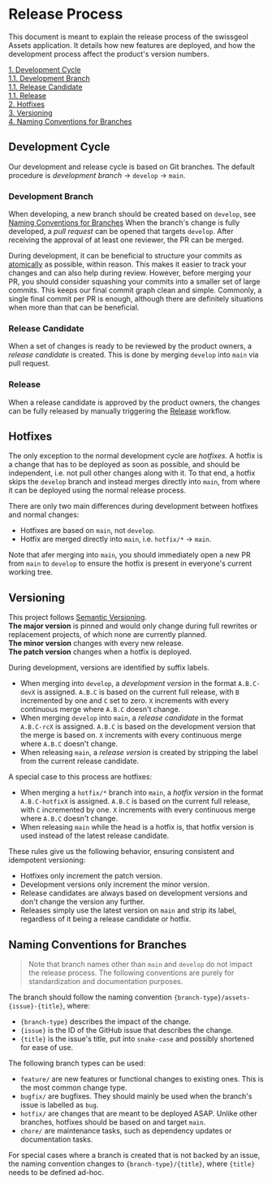 # Release Process

This document is meant to explain the release process of the swissgeol Assets application.
It details how new features are deployed, and how the development process affect the product's version numbers.

[1. Development Cycle](#development-cycle)  
[1.1. Development Branch](#development-branch)  
[1.1. Release Candidate](#release-candidate)  
[1.1. Release](#release)  
[2. Hotfixes](#hotfixes)  
[3. Versioning](#versioning)  
[4. Naming Conventions for Branches](#naming-conventions-for-branches)

## Development Cycle

Our development and release cycle is based on Git branches.
The default procedure is _development branch_ → `develop` → `main`.

### Development Branch

When developing, a new branch should be created based on `develop`,
see [Naming Conventions for Branches](#naming-conventions-for-branches)
When the branch's change is fully developed, a _pull request_ can be opened that targets `develop`.
After receiving the approval of at least one reviewer, the PR can be merged.

During development, it can be beneficial to structure your commits as [atomically](https://en.wikipedia.org/wiki/Atomic_commit?useskin=vector) as possible, within reason.
This makes it easier to track your changes and can also help during review.
However, before merging your PR, you should consider squashing your commits into a smaller set of large commits.
This keeps our final commit graph clean and simple.
Commonly, a single final commit per PR is enough, although there are definitely situations when more than that can be beneficial.

### Release Candidate

When a set of changes is ready to be reviewed by the product owners, a _release candidate_ is created.
This is done by merging `develop` into `main` via pull request.

### Release

When a release candidate is approved by the product owners,
the changes can be fully released by manually triggering the
[Release](https://github.com/swisstopo/swissgeol-assets-suite/actions/workflows/release.yml) workflow.

## Hotfixes

The only exception to the normal development cycle are _hotfixes_.
A hotfix is a change that has to be deployed as soon as possible, and should be independent,
i.e. not pull other changes along with it.
To that end, a hotfix skips the `develop` branch and instead merges directly into `main`,
from where it can be deployed using the normal release process.

There are only two main differences during development between hotfixes and normal changes:

- Hotfixes are based on `main`, not `develop`.
- Hotfix are merged directly into `main`, i.e. `hotfix/*` → `main`.

Note that afer merging into `main`, you should immediately open a new PR from `main` to `develop`
to ensure the hotfix is present in everyone's current working tree.

## Versioning

This project follows [Semantic Versioning](https://semver.org/).  
**The major version** is pinned and would only change during full rewrites or replacement projects,
of which none are currently planned.  
**The minor version** changes with every new release.  
**The patch version** changes when a hotfix is deployed.

During development, versions are identified by suffix labels.

- When merging into `develop`, a _development version_ in the format `A.B.C-devX` is assigned.
  `A.B.C` is based on the current full release, with `B` incremented by one and `C` set to zero.
  `X` increments with every continuous merge where `A.B.C` doesn't change.
- When merging `develop` into `main`, a _release candidate_ in the format `A.B.C-rcX` is assigned.
  `A.B.C` is based on the development version that the merge is based on.
  `X` increments with every continuous merge where `A.B.C` doesn't change.
- When releasing `main`, a _release version_ is created by stripping the label from the current release candidate.

A special case to this process are hotfixes:

- When merging a `hotfix/*` branch into `main`, a _hotfix version_ in the format `A.B.C-hotfixX` is assigned.
  `A.B.C` is based on the current full release, with `C` incremented by one.
  `X` increments with every continuous merge where `A.B.C` doesn't change.
- When releasing `main` while the head is a hotfix is, that hotfix version is used instead of the latest release candidate.

These rules give us the following behavior, ensuring consistent and idempotent versioning:

- Hotfixes only increment the patch version.
- Development versions only increment the minor version.
- Release candidates are always based on development versions and don't change the version any further.
- Releases simply use the latest version on `main` and strip its label, regardless of it being a release candidate or hotfix.

## Naming Conventions for Branches

> Note that branch names other than `main` and `develop` do not impact the release process.
> The following conventions are purely for standardization and documentation purposes.

The branch should follow the naming convention `{branch-type}/assets-{issue}-{title}`, where:

- `{branch-type}` describes the impact of the change.
- `{issue}` is the ID of the GitHub issue that describes the change.
- `{title}` is the issue's title, put into `snake-case` and possibly shortened for ease of use.

The following branch types can be used:

- `feature/` are new features or functional changes to existing ones. This is the most common change type.
- `bugfix/` are bugfixes. They should mainly be used when the branch's issue is labelled as `bug`.
- `hotfix/` are changes that are meant to be deployed ASAP. Unlike other branches, hotfixes should be based on and target `main`.
- `chore/` are maintenance tasks, such as dependency updates or documentation tasks.

For special cases where a branch is created that is not backed by an issue,
the naming convention changes to `{branch-type}/{title}`, where `{title}` needs to be defined ad-hoc.
